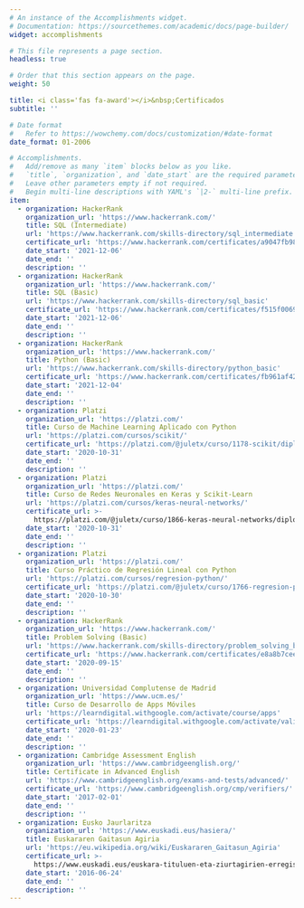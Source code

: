 ```yaml
---
# An instance of the Accomplishments widget.
# Documentation: https://sourcethemes.com/academic/docs/page-builder/
widget: accomplishments

# This file represents a page section.
headless: true

# Order that this section appears on the page.
weight: 50

title: <i class='fas fa-award'></i>&nbsp;Certificados
subtitle: ''

# Date format
#   Refer to https://wowchemy.com/docs/customization/#date-format
date_format: 01-2006

# Accomplishments.
#   Add/remove as many `item` blocks below as you like.
#   `title`, `organization`, and `date_start` are the required parameters.
#   Leave other parameters empty if not required.
#   Begin multi-line descriptions with YAML's `|2-` multi-line prefix.
item:
  - organization: HackerRank
    organization_url: 'https://www.hackerrank.com/'
    title: SQL (Intermediate)
    url: 'https://www.hackerrank.com/skills-directory/sql_intermediate'
    certificate_url: 'https://www.hackerrank.com/certificates/a9047fb98f72'
    date_start: '2021-12-06'
    date_end: ''
    description: ''
  - organization: HackerRank
    organization_url: 'https://www.hackerrank.com/'
    title: SQL (Basic)
    url: 'https://www.hackerrank.com/skills-directory/sql_basic'
    certificate_url: 'https://www.hackerrank.com/certificates/f515f0069b67'
    date_start: '2021-12-06'
    date_end: ''
    description: ''
  - organization: HackerRank
    organization_url: 'https://www.hackerrank.com/'
    title: Python (Basic)
    url: 'https://www.hackerrank.com/skills-directory/python_basic'
    certificate_url: 'https://www.hackerrank.com/certificates/fb961af42a74'
    date_start: '2021-12-04'
    date_end: ''
    description: ''
  - organization: Platzi
    organization_url: 'https://platzi.com/'
    title: Curso de Machine Learning Aplicado con Python
    url: 'https://platzi.com/cursos/scikit/'
    certificate_url: 'https://platzi.com/@juletx/curso/1178-scikit/diploma/detalle/'
    date_start: '2020-10-31'
    date_end: ''
    description: ''
  - organization: Platzi
    organization_url: 'https://platzi.com/'
    title: Curso de Redes Neuronales en Keras y Scikit-Learn
    url: 'https://platzi.com/cursos/keras-neural-networks/'
    certificate_url: >-
      https://platzi.com/@juletx/curso/1866-keras-neural-networks/diploma/detalle/
    date_start: '2020-10-31'
    date_end: ''
    description: ''
  - organization: Platzi
    organization_url: 'https://platzi.com/'
    title: Curso Práctico de Regresión Lineal con Python
    url: 'https://platzi.com/cursos/regresion-python/'
    certificate_url: 'https://platzi.com/@juletx/curso/1766-regresion-python/diploma/detalle/'
    date_start: '2020-10-30'
    date_end: ''
    description: ''
  - organization: HackerRank
    organization_url: 'https://www.hackerrank.com/'
    title: Problem Solving (Basic)
    url: 'https://www.hackerrank.com/skills-directory/problem_solving_basic'
    certificate_url: 'https://www.hackerrank.com/certificates/e8a8b7cee492'
    date_start: '2020-09-15'
    date_end: ''
    description: ''
  - organization: Universidad Complutense de Madrid
    organization_url: 'https://www.ucm.es/'
    title: Curso de Desarrollo de Apps Móviles
    url: 'https://learndigital.withgoogle.com/activate/course/apps'
    certificate_url: 'https://learndigital.withgoogle.com/activate/validate-certificate-code'
    date_start: '2020-01-23'
    date_end: ''
    description: ''
  - organization: Cambridge Assessment English
    organization_url: 'https://www.cambridgeenglish.org/'
    title: Certificate in Advanced English
    url: 'https://www.cambridgeenglish.org/exams-and-tests/advanced/'
    certificate_url: 'https://www.cambridgeenglish.org/cmp/verifiers/'
    date_start: '2017-02-01'
    date_end: ''
    description: ''
  - organization: Eusko Jaurlaritza
    organization_url: 'https://www.euskadi.eus/hasiera/'
    title: Euskararen Gaitasun Agiria
    url: 'https://eu.wikipedia.org/wiki/Euskararen_Gaitasun_Agiria'
    certificate_url: >-
      https://www.euskadi.eus/euskara-tituluen-eta-ziurtagirien-erregistro-bateratua/web01-a2etzeb/eu/
    date_start: '2016-06-24'
    date_end: ''
    description: ''
---
```

